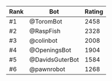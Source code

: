 Rank|Bot|Rating
---|---|---
#1|@ToromBot|2458
#2|@RaspFish|2328
#3|@colinbot|2008
#4|@OpeningsBot|1904
#5|@DavidsGuterBot|1584
#6|@pawnrobot|1268

